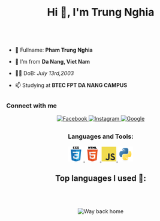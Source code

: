 ## <h1 align="center">Hi 👋, I'm Trung Nghia</h1>

<p align="center">
	<a href="https://github.com/ptnghia21">
	<img src="https://avatars.githubusercontent.com/u/106159016?v=4" width = "200" alt="">
	</a>
</p>

#
- 🫠 Fullname: **Pham Trung Nghia**

- 🌱 I’m from **Da Nang, Viet Nam**

- 👨‍💻 DoB: *July 13rd,2003*

- 📫 Studying at **BTEC FPT DA NANG CAMPUS**


## <h3 align="left">Connect with me</h3>
<p align="center">
  <a href="https://www.facebook.com/Nghia.PT21">
    <img src="https://www.vectorlogo.zone/logos/facebook/facebook-official.svg" alt="Facebook" height="30" width="30">
  </a>
  <a href="https://www.instagram.com/hiam.nghia/">
    <img src="https://www.vectorlogo.zone/logos/instagram/instagram-icon.svg" alt="Instagram" height="30" width="30">
  </a>
    <a href="mailto:fb.trungnghia13@gmail.com">
    <img src="https://www.vectorlogo.zone/logos/google/google-icon.svg" alt="Google" height="30" width="30"></a>
  
</p>

##
<h3 align="center">Languages and Tools:</h3>
<p align="center"> <a href="https://www.w3schools.com/css/" target="_blank" rel="noreferrer"> <img src="https://raw.githubusercontent.com/devicons/devicon/master/icons/css3/css3-original-wordmark.svg" alt="css3" width="40" height="40"/> </a> <a href="https://www.w3.org/html/" target="_blank" rel="noreferrer"> <img src="https://raw.githubusercontent.com/devicons/devicon/master/icons/html5/html5-original-wordmark.svg" alt="html5" width="40" height="40"/> </a> <a href="https://developer.mozilla.org/en-US/docs/Web/JavaScript" target="_blank" rel="noreferrer"> <img src="https://raw.githubusercontent.com/devicons/devicon/master/icons/javascript/javascript-original.svg" alt="javascript" width="40" height="40"/> </a> <a href="https://www.python.org" target="_blank" rel="noreferrer"> <img src="https://raw.githubusercontent.com/devicons/devicon/master/icons/python/python-original.svg" alt="python" width="40" height="40"/> </a> </p>

## <p align="center">Top languages I used 👀:</p>
<p align="center"><img src="https://github-readme-stats.vercel.app/api/top-langs/?username=ptnghia21&langs_count=10&theme=tokyonight&layout=compact" alt="" /></p>

##
<p align="center"><img src="https://i.pinimg.com/originals/5e/ec/9f/5eec9ff83a549b1a11fba7f815cc7182.gif" alt="Way back home" height="300" width="300"></p>
